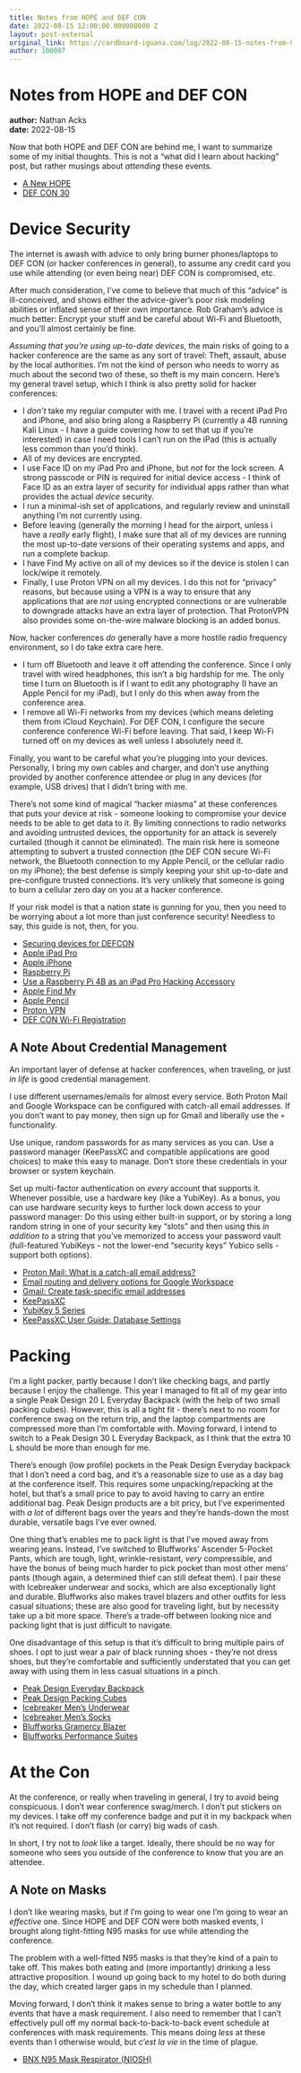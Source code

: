 ```yaml
---
title: Notes from HOPE and DEF CON
date: 2022-08-15 12:00:00.000000000 Z
layout: post-external
original_link: https://cardboard-iguana.com/log/2022-08-15-notes-from-hope-and-def-con.html
author: 100007
---
```


# Notes from HOPE and DEF CON

**author:** Nathan Acks  
**date:** 2022-08-15

Now that both HOPE and DEF CON are behind me, I want to summarize some of my initial thoughts. This is not a “what did I learn about hacking” post, but rather musings about _attending_ these events.

- [A New HOPE](https://xiv.hope.net/)
- [DEF CON 30](https://defcon.org/html/defcon-30/dc-30-index.html)

# Device Security

The internet is awash with advice to only bring burner phones/laptops to DEF CON (or hacker conferences in general), to assume any credit card you use while attending (or even being near) DEF CON is compromised, etc.

After much consideration, I’ve come to believe that much of this “advice” is ill-conceived, and shows either the advice-giver’s poor risk modeling abilities or inflated sense of their own importance. Rob Graham’s advice is much better: Encrypt your stuff and be careful about Wi-Fi and Bluetooth, and you’ll almost certainly be fine.

_Assuming that you’re using up-to-date devices_, the main risks of going to a hacker conference are the same as any sort of travel: Theft, assault, abuse by the local authorities. I’m not the kind of person who needs to worry as much about the second two of these, so theft is my main concern. Here’s my general travel setup, which I think is also pretty solid for hacker conferences:

- I _don’t_ take my regular computer with me. I travel with a recent iPad Pro and iPhone, and also bring along a Raspberry Pi (currently a 4B running Kali Linux - I have a guide covering how to set that up if you’re interested) in case I need tools I can’t run on the iPad (this is actually less common than you’d think).
- All of my devices are encrypted.
- I use Face ID on my iPad Pro and iPhone, but _not_ for the lock screen. A strong passcode or PIN is required for initial device access - I think of Face ID as an extra layer of security for individual apps rather than what provides the actual _device_ security.
- I run a minimal-ish set of applications, and regularly review and uninstall anything I’m not currently using.
- Before leaving (generally the morning I head for the airport, unless i have a _really_ early flight), I make sure that all of my devices are running the most up-to-date versions of their operating systems and apps, and run a complete backup.
- I have Find My active on all of my devices so if the device is stolen I can lock/wipe it remotely.
- Finally, I use Proton VPN on all my devices. I do this not for “privacy” reasons, but because using a VPN is a way to ensure that any applications that are _not_ using encrypted connections or are vulnerable to downgrade attacks have an extra layer of protection. That ProtonVPN also provides some on-the-wire malware blocking is an added bonus.

Now, hacker conferences _do_ generally have a more hostile radio frequency environment, so I do take extra care here.

- I turn off Bluetooth and leave it off attending the conference. Since I only travel with wired headphones, this isn’t a big hardship for me. The only time I turn on Bluetooth is if I want to edit any photography (I have an Apple Pencil for my iPad), but I only do this when away from the conference area.
- I remove all Wi-Fi networks from my devices (which means deleting them from iCloud Keychain). For DEF CON, I configure the secure conference conference Wi-Fi before leaving. That said, I keep Wi-Fi turned off on my devices as well unless I absolutely need it.

Finally, you want to be careful what you’re plugging into your devices. Personally, I bring my own cables and charger, and don’t use anything provided by another conference attendee or plug in any devices (for example, USB drives) that I didn’t bring with me.

There’s not some kind of magical “hacker miasma” at these conferences that puts your device at risk - someone looking to compromise your device needs to be able to get data to it. By limiting connections to radio networks and avoiding untrusted devices, the opportunity for an attack is severely curtailed (though it cannot be eliminated). The main risk here is someone attempting to subvert a trusted connection (the DEF CON secure Wi-Fi network, the Bluetooth connection to my Apple Pencil, or the cellular radio on my iPhone); the best defense is simply keeping your shit up-to-date and pre-configure trusted connections. It’s very unlikely that someone is going to burn a cellular zero day on you at a hacker conference.

If your risk model is that a nation state is gunning for you, then you need to be worrying about a lot more than just conference security! Needless to say, this guide is not, then, for you.

- [Securing devices for DEFCON](https://blog.erratasec.com/2019/08/securing-devices-for-defcon.html)
- [Apple iPad Pro](https://www.apple.com/ipad-pro/)
- [Apple iPhone](https://www.apple.com/iphone/)
- [Raspberry Pi](https://www.raspberrypi.com/)
- [Use a Raspberry Pi 4B as an iPad Pro Hacking Accessory](https://cardboard-iguana.com/notes/use-a-raspberry-pi-4b-as-an-ipad-pro-hacking-accessory.html)
- [Apple Find My](https://www.apple.com/icloud/find-my/)
- [Apple Pencil](https://www.apple.com/apple-pencil/)
- [Proton VPN](https://protonvpn.com/)
- [DEF CON Wi-Fi Registration](https://wifireg.defcon.org/)

## A Note About Credential Management

An important layer of defense at hacker conferences, when traveling, or just _in life_ is good credential management.

I use different usernames/emails for almost every service. Both Proton Mail and Google Workspace can be configured with catch-all email addresses. If you don’t want to pay money, then sign up for Gmail and liberally use the `+` functionality.

Use unique, random passwords for as many services as you can. Use a password manager (KeePassXC and compatible applications are good choices) to make this easy to manage. Don’t store these credentials in your browser or system keychain.

Set up multi-factor authentication on _every_ account that supports it. Whenever possible, use a hardware key (like a YubiKey). As a bonus, you can use hardware security keys to further lock down access to your password manager: Do this using either built-in support, or by storing a long random string in one of your security key “slots” and then using this _in addition to_ a string that you’ve memorized to access your password vault (full-featured YubiKeys - not the lower-end “security keys” Yubico sells - support both options).

- [Proton Mail: What is a catch-all email address?](https://proton.me/support/catch-all)
- [Email routing and delivery options for Google Workspace](https://support.google.com/a/answer/2685650)
- [Gmail: Create task-specific email addresses](https://support.google.com/a/users/answer/9308648)
- [KeePassXC](https://keepassxc.org)
- [YubiKey 5 Series](https://www.yubico.com/products/yubikey-5-overview/)
- [KeePassXC User Guide: Database Settings](https://keepassxc.org/docs/KeePassXC_UserGuide.html#_database_settings)

# Packing

I’m a light packer, partly because I don’t like checking bags, and partly because I enjoy the challenge. This year I managed to fit all of my gear into a single Peak Design 20 L Everyday Backpack (with the help of two small packing cubes). However, this is all a tight fit - there’s next to no room for conference swag on the return trip, and the laptop compartments are compressed more than I’m comfortable with. Moving forward, I intend to switch to a Peak Design 30 L Everyday Backpack, as I think that the extra 10 L should be more than enough for me.

There’s enough (low profile) pockets in the Peak Design Everyday backpack that I don’t need a cord bag, and it’s a reasonable size to use as a day bag at the conference itself. This requires some unpacking/repacking at the hotel, but that’s a small price to pay to avoid having to carry an entire additional bag. Peak Design products are a bit pricy, but I’ve experimented with _a lot_ of different bags over the years and they’re hands-down the most durable, versatile bags I’ve ever owned.

One thing that’s enables me to pack light is that I’ve moved away from wearing jeans. Instead, I’ve switched to Bluffworks’ Ascender 5-Pocket Pants, which are tough, light, wrinkle-resistant, _very_ compressible, and have the bonus of being much harder to pick pocket than most other mens’ pants (though again, a determined thief can still defeat them). I pair these with Icebreaker underwear and socks, which are also exceptionally light and durable. Bluffworks also makes travel blazers and other outfits for less casual situations; these are also good for traveling light, but by necessity take up a bit more space. There’s a trade-off between looking nice and packing light that is just difficult to navigate.

One disadvantage of this setup is that it’s difficult to bring multiple pairs of shoes. I opt to just wear a pair of black running shoes - they’re not dress shoes, but they’re comfortable and sufficiently understated that you can get away with using them in less casual situations in a pinch.

- [Peak Design Everyday Backpack](https://www.peakdesign.com/products/everyday-backpack)
- [Peak Design Packing Cubes](https://www.peakdesign.com/products/packing-cube/)
- [Icebreaker Men’s Underwear](https://www.icebreaker.com/en-us/mens-underwear)
- [Icebreaker Men’s Socks](https://www.icebreaker.com/en-us/mens-socks)
- [Bluffworks Gramercy Blazer](https://shop.bluffworks.com/products/gramercy-blazer-classic-fit-blue-hour)
- [Bluffworks Performance Suites](https://shop.bluffworks.com/pages/performance-suits)

# At the Con

At the conference, or really when traveling in general, I try to avoid being conspicuous. I don’t wear conference swag/merch. I don’t put stickers on my devices. I take off my conference badge and put it in my backpack when it’s not required. I don’t flash (or carry) big wads of cash.

In short, I try not to _look_ like a target. Ideally, there should be no way for someone who sees you outside of the conference to know that you are an attendee.

## A Note on Masks

I don’t like wearing masks, but if I’m going to wear one I’m going to wear an _effective_ one. Since HOPE and DEF CON were both masked events, I brought along tight-fitting N95 masks for use while attending the conference.

The problem with a well-fitted N95 masks is that they’re kind of a pain to take off. This makes both eating and (more importantly) drinking a less attractive proposition. I wound up going back to my hotel to do both during the day, which created larger gaps in my schedule than I planned.

Moving forward, I don’t think it makes sense to bring a water bottle to any events that have a mask requirement. I also need to remember that I can’t effectively pull off my normal back-to-back-to-back event schedule at conferences with mask requirements. This means doing _less_ at these events than I otherwise would, but _c’est la vie_ in the time of plague.

- [BNX N95 Mask Respirator (NIOSH)](https://bnx.com/products/n95-mask-black-made-in-usa-bifold-h95b/)
